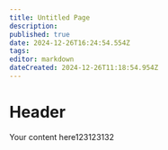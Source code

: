 ```yaml
---
title: Untitled Page
description: 
published: true
date: 2024-12-26T16:24:54.554Z
tags: 
editor: markdown
dateCreated: 2024-12-26T11:18:54.954Z
---
```


# Header
Your content here123123132